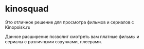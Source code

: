 # kinosquad

Это отличное решение для просмотра фильмов и сериалов с Kinopoisk.ru

Данное расширение позволит смотреть вам платные фильмы и сериалы с различными озвучками, плеерами.
